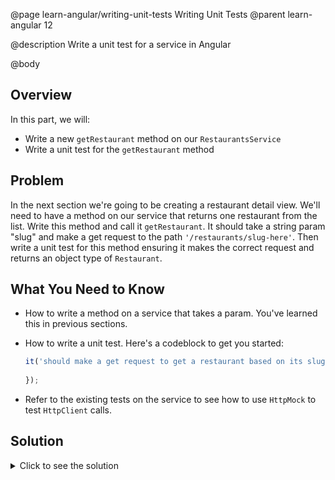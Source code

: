 @page learn-angular/writing-unit-tests Writing Unit Tests
@parent learn-angular 12

@description Write a unit test for a service in Angular

@body

## Overview

In this part, we will:

- Write a new `getRestaurant` method on our `RestaurantsService`
- Write a unit test for the `getRestaurant` method

## Problem

In the next section we're going to be creating a restaurant detail view. We'll need to have a method on our service that returns one restaurant from the list. Write this method and call it `getRestaurant`. It should take a string param "slug" and make a get request to the path `'/restaurants/slug-here'`. Then write a unit test for this method ensuring it makes the correct request and returns an object type of `Restaurant`.

## What You Need to Know

- How to write a method on a service that takes a param. You've learned this in previous sections.
- How to write a unit test. Here's a codeblock to get you started:

  ```typescript
  it('should make a get request to get a restaurant based on its slug', () => {
    
  });
  ```
- Refer to the existing tests on the service to see how to use `HttpMock` to test `HttpClient` calls.

## Solution

<details>
<summary>Click to see the solution</summary>
✏️ Update **src/app/restaurant/restaurant.service.ts**

@diff ../10-updating-service-params/restaurant.service-httpparams.ts ./restaurant.service.ts only

✏️ Update **src/app/restaurant/restaurant.service.spec.ts**

@diff ../10-updating-service-params/restaurant.service-httpparams.spec.ts ./restaurant.service.spec-withrestaurant.ts only

</details>
